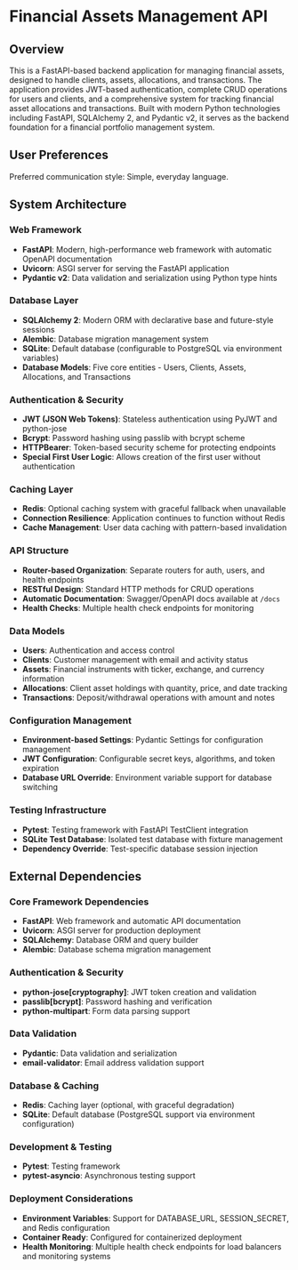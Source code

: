 # Financial Assets Management API

## Overview

This is a FastAPI-based backend application for managing financial assets, designed to handle clients, assets, allocations, and transactions. The application provides JWT-based authentication, complete CRUD operations for users and clients, and a comprehensive system for tracking financial asset allocations and transactions. Built with modern Python technologies including FastAPI, SQLAlchemy 2, and Pydantic v2, it serves as the backend foundation for a financial portfolio management system.

## User Preferences

Preferred communication style: Simple, everyday language.

## System Architecture

### Web Framework
- **FastAPI**: Modern, high-performance web framework with automatic OpenAPI documentation
- **Uvicorn**: ASGI server for serving the FastAPI application
- **Pydantic v2**: Data validation and serialization using Python type hints

### Database Layer
- **SQLAlchemy 2**: Modern ORM with declarative base and future-style sessions
- **Alembic**: Database migration management system
- **SQLite**: Default database (configurable to PostgreSQL via environment variables)
- **Database Models**: Five core entities - Users, Clients, Assets, Allocations, and Transactions

### Authentication & Security
- **JWT (JSON Web Tokens)**: Stateless authentication using PyJWT and python-jose
- **Bcrypt**: Password hashing using passlib with bcrypt scheme
- **HTTPBearer**: Token-based security scheme for protecting endpoints
- **Special First User Logic**: Allows creation of the first user without authentication

### Caching Layer
- **Redis**: Optional caching system with graceful fallback when unavailable
- **Connection Resilience**: Application continues to function without Redis
- **Cache Management**: User data caching with pattern-based invalidation

### API Structure
- **Router-based Organization**: Separate routers for auth, users, and health endpoints
- **RESTful Design**: Standard HTTP methods for CRUD operations
- **Automatic Documentation**: Swagger/OpenAPI docs available at `/docs`
- **Health Checks**: Multiple health check endpoints for monitoring

### Data Models
- **Users**: Authentication and access control
- **Clients**: Customer management with email and activity status
- **Assets**: Financial instruments with ticker, exchange, and currency information
- **Allocations**: Client asset holdings with quantity, price, and date tracking
- **Transactions**: Deposit/withdrawal operations with amount and notes

### Configuration Management
- **Environment-based Settings**: Pydantic Settings for configuration management
- **JWT Configuration**: Configurable secret keys, algorithms, and token expiration
- **Database URL Override**: Environment variable support for database switching

### Testing Infrastructure
- **Pytest**: Testing framework with FastAPI TestClient integration
- **SQLite Test Database**: Isolated test database with fixture management
- **Dependency Override**: Test-specific database session injection

## External Dependencies

### Core Framework Dependencies
- **FastAPI**: Web framework and automatic API documentation
- **Uvicorn**: ASGI server for production deployment
- **SQLAlchemy**: Database ORM and query builder
- **Alembic**: Database schema migration management

### Authentication & Security
- **python-jose[cryptography]**: JWT token creation and validation
- **passlib[bcrypt]**: Password hashing and verification
- **python-multipart**: Form data parsing support

### Data Validation
- **Pydantic**: Data validation and serialization
- **email-validator**: Email address validation support

### Database & Caching
- **Redis**: Caching layer (optional, with graceful degradation)
- **SQLite**: Default database (PostgreSQL support via environment configuration)

### Development & Testing
- **Pytest**: Testing framework
- **pytest-asyncio**: Asynchronous testing support

### Deployment Considerations
- **Environment Variables**: Support for DATABASE_URL, SESSION_SECRET, and Redis configuration
- **Container Ready**: Configured for containerized deployment
- **Health Monitoring**: Multiple health check endpoints for load balancers and monitoring systems